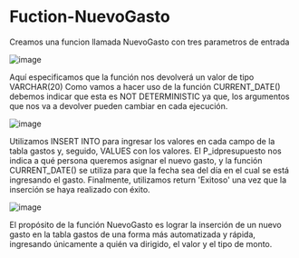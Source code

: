# Fuction-NuevoGasto

Creamos una funcion llamada NuevoGasto con tres parametros de entrada 

![image](https://github.com/user-attachments/assets/957f09e8-ebc3-477e-9137-c6895d750498)

Aquí especificamos que la función nos devolverá un valor de tipo VARCHAR(20) 
Como vamos a hacer uso de la función CURRENT_DATE() debemos indicar que esta es NOT DETERMINISTIC
ya que, los argumentos que nos va a devolver pueden cambiar en cada ejecución.

![image](https://github.com/user-attachments/assets/f0aa86ba-9152-4269-9b42-8f5a2b4ddf26)

Utilizamos INSERT INTO para ingresar los valores en cada campo de la tabla gastos y, seguido,
VALUES con los valores. El P_idpresupuesto nos indica a qué persona queremos asignar el nuevo
gasto, y la función CURRENT_DATE() se utiliza para que la fecha sea del día en el cual se está
ingresando el gasto. Finalmente, utilizamos return 'Exitoso' una vez que la inserción se haya 
realizado con éxito.

![image](https://github.com/user-attachments/assets/db5a18f8-ace8-4b08-b44b-d216bf0c9504) 


El propósito de la función NuevoGasto es lograr la inserción de un nuevo gasto en la tabla gastos de una forma
más automatizada y rápida, ingresando únicamente a quién va dirigido, el valor y el tipo de monto.






